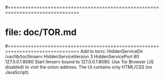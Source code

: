 #===============================================================================
# file: doc/TOR.md
#===============================================================================
Add to torrc:
    HiddenServiceDir /var/lib/tor/llmserv
    HiddenServiceVersion 3
    HiddenServicePort 80 127.0.0.1:8080
Start llmserv bound to 127.0.0.1:8080. Use Tor Browser (JS disabled) to visit
the onion address. The UI contains only HTML/CSS (no JavaScript).

